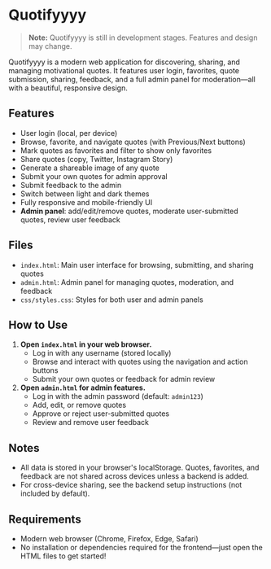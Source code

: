 # Quotifyyyy

> **Note:** Quotifyyyy is still in development stages. Features and design may change.

Quotifyyyy is a modern web application for discovering, sharing, and managing motivational quotes. It features user login, favorites, quote submission, sharing, feedback, and a full admin panel for moderation—all with a beautiful, responsive design.

## Features
- User login (local, per device)
- Browse, favorite, and navigate quotes (with Previous/Next buttons)
- Mark quotes as favorites and filter to show only favorites
- Share quotes (copy, Twitter, Instagram Story)
- Generate a shareable image of any quote
- Submit your own quotes for admin approval
- Submit feedback to the admin
- Switch between light and dark themes
- Fully responsive and mobile-friendly UI
- **Admin panel**: add/edit/remove quotes, moderate user-submitted quotes, review user feedback

## Files
- `index.html`: Main user interface for browsing, submitting, and sharing quotes
- `admin.html`: Admin panel for managing quotes, moderation, and feedback
- `css/styles.css`: Styles for both user and admin panels

## How to Use
1. **Open `index.html` in your web browser.**
   - Log in with any username (stored locally)
   - Browse and interact with quotes using the navigation and action buttons
   - Submit your own quotes or feedback for admin review
2. **Open `admin.html` for admin features.**
   - Log in with the admin password (default: `admin123`)
   - Add, edit, or remove quotes
   - Approve or reject user-submitted quotes
   - Review and remove user feedback

## Notes
- All data is stored in your browser's localStorage. Quotes, favorites, and feedback are not shared across devices unless a backend is added.
- For cross-device sharing, see the backend setup instructions (not included by default).

## Requirements
- Modern web browser (Chrome, Firefox, Edge, Safari)
- No installation or dependencies required for the frontend—just open the HTML files to get started!
